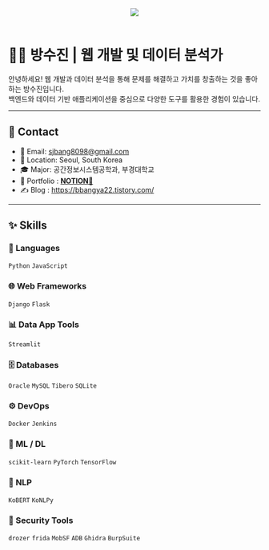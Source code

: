 
<header align='center'>
  <a href="https://github.com/sujinbang">
    <img src="https://capsule-render.vercel.app/api?type=waving&color=gradient&fontColor=FFFFFF&height=300&section=header&text=SJBANG%20Repository&fontSize=50"/>
  </a>
</header>



# 🧑‍💻 방수진 | 웹 개발 및 데이터 분석가

안녕하세요! 웹 개발과 데이터 분석을 통해 문제를 해결하고 가치를 창출하는 것을 좋아하는 방수진입니다.  
백엔드와 데이터 기반 애플리케이션을 중심으로 다양한 도구를 활용한 경험이 있습니다.

---

## 🧾 Contact

- 📧 Email: sjbang8098@gmail.com  
- 📍 Location: Seoul, South Korea  
- 🎓 Major: 공간정보시스템공학과, 부경대학교
- 📰 Portfolio : **[NOTION📘](https://www.notion.so/SJBANG-28b885ae0c544cdb96d9decf491a9540)**
- ✍ Blog : https://bbangya22.tistory.com/

---

## ✨ Skills

### 🧠 Languages  
`Python` `JavaScript`

### 🌐 Web Frameworks  
`Django` `Flask`

### 📊 Data App Tools  
`Streamlit`

### 🗄️ Databases  
`Oracle` `MySQL` `Tibero` `SQLite`

### ⚙️ DevOps  
`Docker` `Jenkins`

### 🤖 ML / DL  
`scikit-learn` `PyTorch` `TensorFlow`

### 🧬 NLP  
`KoBERT` `KoNLPy`

### 🔐 Security Tools  
`drozer` `frida` `MobSF` `ADB` `Ghidra` `BurpSuite`


<!--
---

## 💼 Career / Projects

-->




